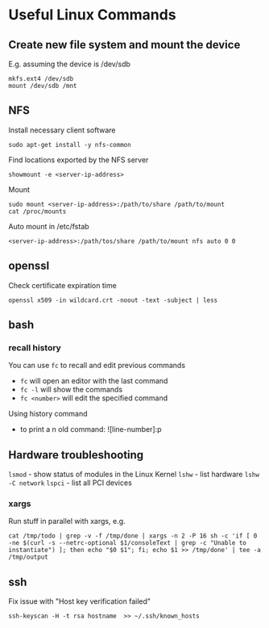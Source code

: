 # Useful Linux Commands

## Create new file system and mount the device
E.g. assuming the device is /dev/sdb
```
mkfs.ext4 /dev/sdb
mount /dev/sdb /mnt
```

## NFS
Install necessary client software
```
sudo apt-get install -y nfs-common
```

Find locations exported by the NFS server
```
showmount -e <server-ip-address>
```

Mount
```
sudo mount <server-ip-address>:/path/to/share /path/to/mount
cat /proc/mounts
```

Auto mount in /etc/fstab
```
<server-ip-address>:/path/tos/share /path/to/mount nfs auto 0 0
```

## openssl
Check certificate expiration time
```
openssl x509 -in wildcard.crt -noout -text -subject | less
```

## bash

### recall history
You can use `fc` to recall and edit previous commands
* `fc` will open an editor with the last command
* `fc -l` will show the commands
* `fc <number>` will edit the specified command

Using history command
* to print a n old command: ![line-number]:p

## Hardware troubleshooting
`lsmod` - show status of modules in the Linux Kernel
`lshw` - list hardware
`lshw -C network`
`lspci` - list all PCI devices

### xargs
Run stuff in parallel with xargs, e.g.
```
cat /tmp/todo | grep -v -f /tmp/done | xargs -n 2 -P 16 sh -c 'if [ 0 -ne $(curl -s --netrc-optional $1/consoleText | grep -c "Unable to instantiate") ]; then echo "$0 $1"; fi; echo $1 >> /tmp/done' | tee -a /tmp/output
```

## ssh
Fix issue with "Host key verification failed"
```
ssh-keyscan -H -t rsa hostname  >> ~/.ssh/known_hosts
```

